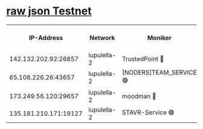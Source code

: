 [raw json Testnet](https://rpc-check.jaclalt.stavr.tech/jaclalt/rpc-jaclalt-result.json)
=

<table><tr><th>IP-Address</th><th>Network</th><th>Moniker</th><th>Latest Block Height</th><th>Earliest Block Height</th><th>Catching Up</th><th>Tx Index</th><th>Voting Power</th><th>Scan Time</th></tr><tr><td>142.132.202.92:26857</td><td>lupulella-2</td><td>TrustedPoint 🔴</td><td>6853934</td><td>6282001</td><td>False</td><td>off</td><td>5</td><td>2024-02-27T01:23:22.381806559UTC</td></tr><tr><td>65.108.226.26:43657</td><td>lupulella-2</td><td>[NODERS]TEAM_SERVICE 🟢</td><td>6853934</td><td>6282001</td><td>False</td><td>on</td><td>0</td><td>2024-02-27T01:23:22.697232877UTC</td></tr><tr><td>173.249.56.120:29657</td><td>lupulella-2</td><td>moodman 🔴</td><td>6853934</td><td>6753934</td><td>False</td><td>off</td><td>1075134</td><td>2024-02-27T01:23:22.146745479UTC</td></tr><tr><td>135.181.210.171:19127</td><td>lupulella-2</td><td>STAVR-Service 🟢</td><td>6853933</td><td>6852001</td><td>False</td><td>on</td><td>0</td><td>2024-02-27T01:23:15.713257222UTC</td></tr></table>
